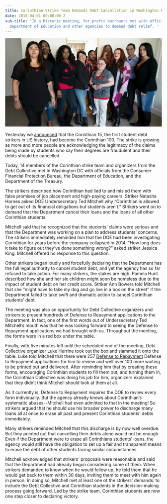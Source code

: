```yaml
---
title: Corinthian Strike Team Demands Debt Cancellation in Washington DC
date: 2015-04-01 00:00:00 Z
sub-title: 'In a historic meeting, for-profit borrowers met with officials from the
  Department of Education and other agencies to demand debt relief. '
---
```


![alt](/assets/images/2015/04/group.jpg)

Yesterday we [announced](http://debtcollective.org/studentstrike) that the Corinthian 15, the first student debt strikers in US history,  had become the Corinthian 100. The strike is growing as more and more people are acknowledging the legitimacy of the claims being made by students who say their degrees are fraudulent and their debts should be cancelled. 

Today, 14 members of the Corinthian strike team and organizers from the Debt Collective met in Washington DC with officials from the Consumer Financial Protection Bureau, the Department of Education, and the Department of the Treasury. 

The strikers described how Corinthian had lied to and misled them with false promises of job placement and high-paying careers. Striker Natasha Hornes asked DOE Undersecretary Ted Mitchell why “Corinthian is allowed to get out of its financial obligations but students aren’t.” Strikers went on to demand that the Department cancel their loans and the loans of all other Corinthian students. 

Mitchell said that he recognized that the students’ claims were serious and that the Department was working on a plan to address students’ concerns. The strikers immediately reminded him that the DOE had been investigating Corinthian for years before the company collapsed in 2014. “How long does it take to figure out they’ve done something wrong?” asked striker Jessica King. Mitchell offered no response to this question. 

Other strikers began loudly and forcefully declaring that the Department has the full legal authority to cancel student debt, and yet the agency has so far refused to take action. For many strikers, the stakes are high. Pamela Hunt described how she and her six children might soon be homeless due to the impact of student debt on her credit score.  Striker Ann Bowers told Mitchell that she “might have to take my dog and go live in a box on the street” if the Department failed to take swift and dramatic action to cancel Corinthian students’ debt. 

The meeting was also an opportunity for Debt Collective organizers and strikers to present hundreds of Defense to Repayment applications to the Department. In fact, one of the first words out of Undersecretary Ted Mitchell’s mouth was that he was looking forward to seeing the Defense to Repayment applications we had brought with us. Throughout the meeting, the forms were in a red box under the table. 

Finally, with five minutes left until the scheduled end of the meeting, Debt Collective organizer Luke Herrine took out the box and slammed it onto the table. Luke told Mitchell that there were 257 [Defense to Repayment](http://debtcollective.org/corinthiandtr) Defense to Repayment applications for him to review and well over 100 more waiting to be printed out and delivered. After reminding him that by creating these forms, encouraging Corinthian students to fill them out, and turning them in, the Corinthian Collective was doing his job for him, organizers explained that they didn’t think Mitchell should look at them at all.

As it currently is, Defense to Repayment requires the DOE to review every form individually. But the agency already knows about Corinthian’s systematic abuses--Mitchell had even admitted to that in the meeting! So strikers argued that he should use his broader power to discharge many loans all at once to erase all past and present Corinthian students’ debts immediately. 

Many strikers reminded Mitchell that this discharge is by now well overdue. But they pointed out that cancelling their debts alone would not be enough. Even if the Department were to erase all Corinthians students’ loans, the agency would still have the obligation to set up a fair and transparent means to erase the debt of other students facing similar circumstances. 

Mitchell acknowledged that strikers' proposals were reasonable and said that the Department had already begun considering some of them. When strikers demanded to know when he would follow up, he told them that he would get back to them within 30 days, inviting them to meet with him again in person. In doing so, Mitchell met at least one of the strikers’ demands: to include the Debt Collective and Corinthian students in the decision-making process going forward. Led by the strike team, Corinthian students are now one step closer to declaring victory. 